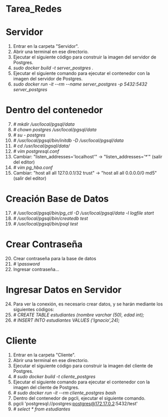 # Tarea_Redes



# Servidor
1. Entrar en la carpeta "Servidor".
2. Abrir una terminal en ese directorio.
3. Ejecutar el siguiente código para construir la imagen del servidor de Postgres.  
4. *sudo docker build -t server_postgres .*
5. Ejecutar el siguiente comando para ejecutar el contenedor con la imagen del servidor de Postgres.
6. *sudo docker run -it --rm --name server_postgres -p 5432:5432 server_postgres*    

# Dentro del contenedor
7.  *# mkdir /usr/local/pgsql/data*
8.  *# chown postgres /usr/local/pgsql/data*
9.  *# su - postgres*
10. *# /usr/local/pgsql/bin/initdb -D /usr/local/pgsql/data*
11. *# cd /usr/local/pgsql/data/*
12. *# vim postgresql.conf*
13. Cambiar: "listen_addresses='localhost'" -> "listen_addresses='*'" (salir del editor)
14. *# vim pg_hba.conf*
15. Cambiar: "host all  all    127.0.0.1/32  trust" -> "host all  all    0.0.0.0/0  md5" (salir del editor)

# Creación Base de Datos
17. *# /usr/local/pgsql/bin/pg_ctl -D /usr/local/pgsql/data -l logfile start*
18. *# /usr/local/pgsql/bin/createdb test*
19. *# /usr/local/pgsql/bin/psql test*

# Crear Contraseña
20. Crear contraseña para la base de datos
21. *# \password*
22. Ingresar contraseña...

# Ingresar Datos en Servidor
24. Para ver la conexión, es necesario crear datos, y se harán mediante los siguientes códigos:
25. *# CREATE TABLE estudiantes (nombre varchar (50), edad int);*
26. *# INSERT INTO estudiantes VALUES ('Ignacio',24);*




# Cliente
1. Entrar en la carpeta "Cliente".
2. Abrir una terminal en ese directorio.
3. Ejecutar el siguiente código para construir la imagen del cliente de Postgres.
4. *# sudo docker build -t cliente_postgres*
5. Ejecutar el siguiente comando para ejecutar el contenedor con la imagen del cliente de Postgres.
6. *# sudo docker run -it --rm cliente_postgres bash*
7. Dentro del contenedor de pgcli, ejecutar el siguiente comando.
8. pgcli 'postgresql://postgres:postgres@172.17.0.2:5432/test'
9. *# select * from estudiantes*





